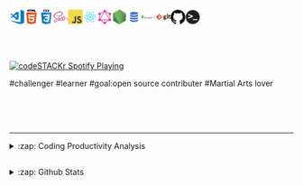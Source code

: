 ### 
<img align="left" alt="Visual Studio Code" width="26px" src="https://raw.githubusercontent.com/github/explore/80688e429a7d4ef2fca1e82350fe8e3517d3494d/topics/visual-studio-code/visual-studio-code.png" />
<img align="left" alt="HTML5" width="26px" src="https://raw.githubusercontent.com/github/explore/80688e429a7d4ef2fca1e82350fe8e3517d3494d/topics/html/html.png" />
<img align="left" alt="CSS3" width="26px" src="https://raw.githubusercontent.com/github/explore/80688e429a7d4ef2fca1e82350fe8e3517d3494d/topics/css/css.png" />
<img align="left" alt="Sass" width="26px" src="https://raw.githubusercontent.com/github/explore/80688e429a7d4ef2fca1e82350fe8e3517d3494d/topics/sass/sass.png" />
<img align="left" alt="JavaScript" width="26px" src="https://raw.githubusercontent.com/github/explore/80688e429a7d4ef2fca1e82350fe8e3517d3494d/topics/javascript/javascript.png" />
<img align="left" alt="React" width="26px" src="https://raw.githubusercontent.com/github/explore/80688e429a7d4ef2fca1e82350fe8e3517d3494d/topics/react/react.png" />
<img align="left" alt="GraphQL" width="26px" src="https://raw.githubusercontent.com/github/explore/80688e429a7d4ef2fca1e82350fe8e3517d3494d/topics/graphql/graphql.png" />
<img align="left" alt="Node.js" width="26px" src="https://raw.githubusercontent.com/github/explore/80688e429a7d4ef2fca1e82350fe8e3517d3494d/topics/nodejs/nodejs.png" />
<img align="left" alt="SQL" width="26px" src="https://raw.githubusercontent.com/github/explore/80688e429a7d4ef2fca1e82350fe8e3517d3494d/topics/sql/sql.png" />
<img align="left" alt="MongoDB" width="26px" src="https://raw.githubusercontent.com/github/explore/80688e429a7d4ef2fca1e82350fe8e3517d3494d/topics/mongodb/mongodb.png" />
<img align="left" alt="Git" width="26px" src="https://raw.githubusercontent.com/github/explore/80688e429a7d4ef2fca1e82350fe8e3517d3494d/topics/git/git.png" />
<img align="left" alt="GitHub" width="26px" src="https://raw.githubusercontent.com/github/explore/78df643247d429f6cc873026c0622819ad797942/topics/github/github.png" />
<img align="left" alt="Terminal" width="26px" src="https://raw.githubusercontent.com/github/explore/80688e429a7d4ef2fca1e82350fe8e3517d3494d/topics/terminal/terminal.png" />

<br />
<br />
<br />
<br />



### 

[<img src="https://now-playing-codestackr.vercel.app/api/spotify-playing" alt="codeSTACKr Spotify Playing" width="350" />](https://open.spotify.com/user/swyqyimdc12jajde4vpwd2x1b)

 #challenger #learner #goal:open source contributer #Martial Arts lover

<br />
<br />
<br />

---


<details>
 <summary>:zap: Coding Productivity Analysis</summary>
 
 <br />
 
<!--START_SECTION:waka-->
![Profile Views](http://img.shields.io/badge/Profile%20Views-1-blue)

**🐱 My Github Data** 

> 🏆 340 Contributions in the Year 2020
 > 
> 📦 74.5 kB Used in Github's Storage 
 > 
> 🚫 Not Opted to Hire
 > 
> 📜 62 Public Repositories
 > 
> 🔑 0 Private Repository 
 > 
**I'm an Early 🐤** 

```text
🌞 Morning    62 commits     █████░░░░░░░░░░░░░░░░░░░░   21.16% 
🌆 Daytime    111 commits    █████████░░░░░░░░░░░░░░░░   37.88% 
🌃 Evening    91 commits     ███████░░░░░░░░░░░░░░░░░░   31.06% 
🌙 Night      29 commits     ██░░░░░░░░░░░░░░░░░░░░░░░   9.9%

```
📅 **I'm Most Productive on Monday** 

```text
Monday       83 commits     ███████░░░░░░░░░░░░░░░░░░   28.33% 
Tuesday      56 commits     ████░░░░░░░░░░░░░░░░░░░░░   19.11% 
Wednesday    31 commits     ██░░░░░░░░░░░░░░░░░░░░░░░   10.58% 
Thursday     32 commits     ██░░░░░░░░░░░░░░░░░░░░░░░   10.92% 
Friday       44 commits     ███░░░░░░░░░░░░░░░░░░░░░░   15.02% 
Saturday     25 commits     ██░░░░░░░░░░░░░░░░░░░░░░░   8.53% 
Sunday       22 commits     ██░░░░░░░░░░░░░░░░░░░░░░░   7.51%

```


📊 **This Week I Spent My Time On** 

```text
⌚︎ Time Zone: Asia/Seoul

💬 Programming Languages: 
TypeScript               19 hrs 16 mins      ████████████████████░░░░░   80.09% 
JSON                     1 hr 37 mins        █░░░░░░░░░░░░░░░░░░░░░░░░   6.77% 
JavaScript               1 hr 16 mins        █░░░░░░░░░░░░░░░░░░░░░░░░   5.32% 
CSS                      1 hr 15 mins        █░░░░░░░░░░░░░░░░░░░░░░░░   5.21% 
HTML                     21 mins             ░░░░░░░░░░░░░░░░░░░░░░░░░   1.47%

🔥 Editors: 
VS Code                  24 hrs 4 mins       █████████████████████████   100.0%

💻 Operating System: 
Windows                  24 hrs 4 mins       █████████████████████████   100.0%

```

**I Mostly Code in JavaScript** 

```text
JavaScript               32 repos            ████████████████░░░░░░░░░   65.31% 
HTML                     10 repos            █████░░░░░░░░░░░░░░░░░░░░   20.41% 
CSS                      4 repos             ██░░░░░░░░░░░░░░░░░░░░░░░   8.16% 
TypeScript               3 repos             █░░░░░░░░░░░░░░░░░░░░░░░░   6.12%

```


**Timeline**

![Chart not found](https://github.com/wow-woo/wow-woo/blob/master/charts/bar_graph.png) 


<!--END_SECTION:waka-->
![Profile Views](http://img.shields.io/badge/Profile%20Views-0-blue)
</details>


##

<details>
  <summary>:zap: Github Stats</summary>

  <img align="left" alt="wow-woo's Github Stats" src="https://github-readme-stats-delta-ten.vercel.app/api?username=wow-woo&show_icons=true&hide_border=true" />

</details>

[website]: https:// 
[instagram]: https://instagram.com/
[linkedin]: https://linkedin.com/in/
